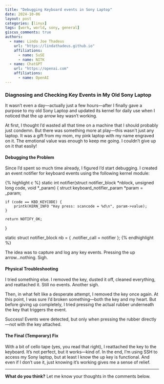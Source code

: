 ```yaml
---
title: "Debugging Keyboard events in Sony Laptop"
date: 2024-10-06
layout: post
categories: [linux]
tags: [work, world, sony, general]
giscus_comments: true
authors:
  - name: Linda Joe Thadeus
    url: "https://lindathadeus.github.io"
    affiliations:
      - name: SuSE
      - name: NITK
  - name: ChatGPT
    url: "https://openai.com"
    affiliations:
      - name: OpenAI
---
```


### Diagnosing and Checking Key Events in My Old Sony Laptop

It wasn’t even a day—actually just a few hours—after I finally gave a purpose to my old Sony Laptop and updated its kernel for daily use when I noticed that the up arrow key wasn’t working.

At first, I thought I’d wasted all that time on a machine that I should probably just condemn. But there was something more at play—this wasn't just any laptop. It was a gift from my mom, my pink laptop with my name engraved on it. The emotional value was enough to keep me going. I couldn’t give up on it that easily!

#### Debugging the Problem

Since I’d spent so much time already, I figured I’d start debugging. I created an event notifier for keyboard events using the following kernel module:

{% highlight c %}
static int notifier(struct notifier_block *nblock, unsigned long code, void *_param) {
    struct keyboard_notifier_param *param = _param;

    if (code == KBD_KEYCODE) {
        printk(KERN_INFO "Key press: scancode = %d\n", param->value);
    }

    return NOTIFY_OK;
}

static struct notifier_block nb = {
    .notifier_call = notifier
};
{% endhighlight %}

The idea was to capture and log any key events. Pressing the up arrow...nothing. Sigh.

#### Physical Troubleshooting

I tried something else. I removed the key, dusted it off, cleaned everything, and reattached it. Still no events. Another sigh.

Then, in what felt like a desperate attempt, I removed the key once again. At this point, I was sure I’d broken something—both the key and my heart. But before giving up completely, I tried pressing the actual rubber underneath the key that triggers the event.

Success! Events were detected, but only when pressing the rubber directly—not with the key attached.

#### The Final (Temporary) Fix

With a bit of cello tape (yes, you read that right), I reattached the key to the keyboard. It’s not perfect, but it works—kind of. In the end, I’m using SSH to access my Sony laptop, but at least I know the up key is functional. And even if I don’t use it, just knowing it’s working gives me a sense of relief.

---

**What do you think?** Let me know your thoughts in the comments below.
